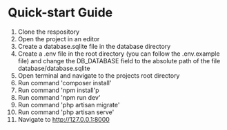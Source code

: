 
# Quick-start Guide

1. Clone the respository
2. Open the project in an editor
3. Create a database.sqlite file in the database directory
4. Create a .env file in the root directory (you can follow the .env.example file) and change the DB_DATABASE field to the absolute path of the file database/database.sqlite 
5. Open terminal and navigate to the projects root directory
6. Run command 'composer install'
7. Run command 'npm install'p
8. Run command 'npm run dev'
9. Run command 'php artisan migrate'
10. Run command 'php artisan serve'
11. Navigate to http://127.0.0.1:8000
